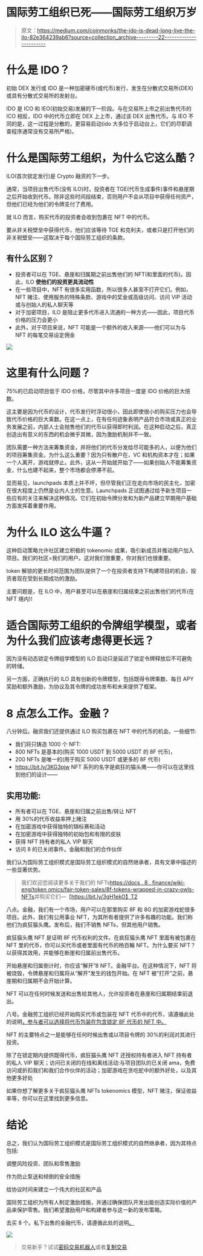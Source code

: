 # 国际劳工组织已死——国际劳工组织万岁

> 原文：<https://medium.com/coinmonks/the-ido-is-dead-long-live-the-ilo-82e364239ab6?source=collection_archive---------22----------------------->

# **什么是 IDO？**

初始 DEX 发行或 IDO 是一种加密硬币(或代币)发行，发生在分散式交易所(DEX)或具有分散式交易所的发射台。

IDO 是 ICO 和 IEO(初始交易)发展的下一阶段。与在交易所上市之前出售代币的 ICO 相反，IDO 中的代币立即在 DEX 上上市，通过该 DEX 出售代币。与 IEO 不同的是，这一过程是分散的，更容易启动(ido 大多位于启动台上，它们的尽职调查程序通常没有交易所严格)。

# **什么是国际劳工组织，为什么它这么酷？**

ILO(首次锁定发行)是 Crypto 融资的下一步。

通常，当项目出售代币(没有 ILO)时，投资者在 TGE(代币生成事件)事件和悬崖期之后开始收到代币。除非这些时间段结束，否则用户不会从项目中获得任何资产，但他们已经为他们的令牌支付了费用。

就 ILO 而言，购买代币的投资者会收到包裹在 NFT 中的代币。

要从非关税壁垒中获得代币，他们应该等待 TGE 和克利夫，或者只是打开他们的非关税壁垒——这取决于每个国际劳工组织的条款。

## **有什么区别？**

*   投资者可以在 TGE、悬崖和归属期之前出售他们的 NFT(和里面的代币)。因此，ILO **使他们的投资更具流动性**
*   在一些项目中，NFT 有很多实用函数，所以很多人甚至不打开它们。例如，NFT 赌注、使用服务的特殊条款、游戏中的奖金或高级访问、访问 VIP 活动或与创始人的私人聊天等
*   对于加密项目，ILO 是阻止更多代币进入流通的一种方式——因此，项目代币价格的压力会更小
*   此外，对于项目来说，NFT 可能是一个额外的收入来源——他们可以为与 NFT 的每笔交易设定佣金

![](img/71971b2eddfaa1bb3329499d35c6cb06.png)

# **这里有什么问题？**

75%的已启动项目低于 IDO 价格，尽管其中许多项目一度是 IDO 价格的巨大倍数。

这主要是因为代币的设计，代币发行时浮动很小，因此即使很小的购买压力也会导致代币价格的巨大乘数。在这一点上，在有任何迹象表明产品符合市场或真正的业务发展之前，内部人士会抛售他们的代币以获得即时利润。在这种启动之后，真正创造出有意义的东西的机会微乎其微，因为激励机制并不一致。

团队需要一种方法来筹集资金，并将他们的代币分发给尽可能多的人，以便为他们的项目筹集资金。为什么这么重要？因为只有散户在，VC 和机构资本才在；如果一个人离开，游戏就停止。此外，这从一开始就开始了——如果创始人不能筹集资金，什么也建不起来，整个市场都会停滞不前。

显而易见，launchpads 本质上并不坏，但尽管我们正在走向市场的民主化，加密在很大程度上仍然是业内人士的生意。Launchpads 正试图通过给予新生项目一些应有的关注来解决这种情况。它们在初始令牌分发和为新产品建立早期用户基础方面发挥着重要作用。

# **为什么 ILO 这么牛逼？**

这种启动策略允许社区建立积极的 tokenomic 成果，吸引新成员并推动用户加入项目。我们的社区=我们的用户。这对我们很重要，你对我们也很重要。

token 解锁的更长时间范围为团队提供了一个在投资者支持下构建项目的机会，投资者现在受到长期成功的激励。

主要问题是，在 ILO 中，用户甚至可以在悬崖和归属结束之前出售他们的代币(在 NFT 境内)!

# **适合国际劳工组织的令牌组学模型，或者为什么我们应该考虑得更长远？**

因为没有动态锁定令牌组学模型的 ILO 启动只是延迟了锁定令牌释放后不可避免的转储。

另一方面，正确执行的 ILO 具有创新的令牌模型，包括既得令牌乘数、每日 APY 奖励和额外激励，为协议及其令牌的成功发布和未来提供了框架。

# **8 点怎么工作。金融？**

八分钟后。融资我们还提供通过 ILO 购买包裹在 NFT 中的代币的机会。一些细节:

*   我们将只铸造 1000 个 NFT:
*   800 NFTs 是基本的(购买 1000 USDT 到 5000 USDT 的 8F 代币)，
*   200 NFTs 是唯一的(用于购买 5000 USDT 或更多的 8F 代币)
*   https://bit.ly/3KG3pjw NFT 系列的名字是疯狂的猫头鹰——你可以在这里找到他们的设计——

## 实用功能:

*   所有者可以在 TGE、悬崖和归属之前出售/转让 NFT
*   用 30%的代币收益率押上赌注
*   在加密游戏中获得独特的锦标赛和活动
*   在加密游戏中获得独特的初始包和有限的皮肤
*   获得 NFT 持有者的私人 VIP 聊天
*   访问 8 的已关闭事件。金融和我们的合作伙伴

我们认为国际劳工组织模式是国际劳工组织模式的自然继承者，具有文章中描述的一些显著优势。

> 我们欢迎您阅读更多关于我们的 NFTs[https://docs . 8 . finance/wiki-eng/token omics/fair-token-sales/8f-tokens-wrapped-in-crazy-owls-NFTs](https://docs.8.finance/wiki-eng/tokenomics/fair-token-sales/8f-tokens-wrapped-in-crazy-owls-nfts)并购买它们—【https://bit.ly/3gH1ekO】T2

八点。金融，我们有一个市场，用户可以在那里购买 8F 和 8G 的加密游戏蛇很多项目。此外，我们有公用事业 NFT，为其所有者提供了许多有趣的功能。我们称他们为疯狂猫头鹰。发布后，我们不销售 NFTs，但其他用户销售。

疯狂猫头鹰 NFT 是证明 8F 代币权利的文件。在疯狂猫头鹰 NFT 里面有被包裹在 NFT 里的代币，你可以买代币或者里面有代币的杨百翰 NFT。为什么要买 NFT？以获得其效用，并能够在断崖和归属前出售代币。

开始悬崖和归属倒计时，你应该“解开”8 NFT。金融平台。在这种情况下，NFT 将被烧毁，令牌悬崖和归属将从“解开”发生的钱包开始。在 NFT 被“打开”之前，悬崖期和归属期不会开始计算。

NFT 可以在任何时候发送和出售给其他人，允许投资者在悬崖和归属期结束前退出。

八号。金融劳工组织已经开始购买代币或包装在 NFT 代币中的代币，请遵循此处的说明[，参与者可以选择将代币包装在包含锁定 8F 代币的 NFT 中。](https://docs.8.finance/wiki-eng/getting-started/how-to-buy-8f-tokens-at-private-sale)

NFT 的主要特点之一是能够在任何时候出售或以项目令牌的 30%的利润对其进行投资。

除了在锁定期内提供既得代币，疯狂猫头鹰 NFT 还授权持有者进入 NFT 持有者的私人 VIP 聊天；访问已关闭的在线和离线活动:与项目团队的已关闭 ama，免费访问或折扣我们和我们合作伙伴的活动；加密游戏在贪吃蛇中的额外好处，以及其他更多好处

如果你想了解更多关于疯狂猫头鹰 NFTs tokenomics 模型，NFT 赌注，保证收益率等，你可以在这里找到更多信息。

# 结论

总之，我们认为国际劳工组织模式是国际劳工组织模式的自然继承者，因为其特点包括:

调整风险投资、团队和零售激励

作为防止泵送和倾倒的安全措施

给协议时间来建立一个伟大的社区和产品

国际劳工组织为所有人制定激励措施，并通过确保团队开发出能创造实际价值的产品来保护零售。我们希望激励用户和构建者参与这一新的发布策略。

去买 8 个。私下出售的金融代币，请遵循此处的说明[。](https://docs.8.finance/wiki-eng/getting-started/how-to-buy-8f-tokens-at-private-sale)

![](img/70cab1803cf1089b7555c88417450830.png)

> 交易新手？试试[密码交易机器人](/coinmonks/crypto-trading-bot-c2ffce8acb2a)或者[复制交易](/coinmonks/top-10-crypto-copy-trading-platforms-for-beginners-d0c37c7d698c)